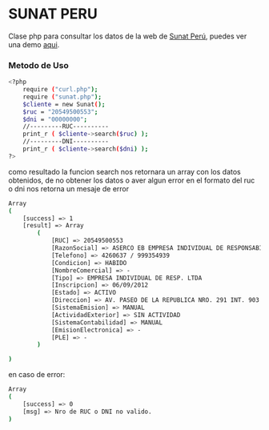 # SUNAT PERU
Clase php para consultar los datos de la web de [Sunat Perú], puedes ver una demo [aqui].
### Metodo de Uso
```sh
<?php
    require ("curl.php");
    require ("sunat.php");
    $cliente = new Sunat();
    $ruc = "20549500553";
    $dni = "00000000";
    //---------RUC----------
    print_r ( $cliente->search($ruc) );
    //---------DNI----------
    print_r ( $cliente->search($dni) );
?>
```
como resultado la funcion search nos retornara un array con los datos obtenidos, de no obtener los datos o aver algun error en el formato del ruc o dni nos retorna un mesaje de error

```sh
Array
(
    [success] => 1
    [result] => Array
        (
            [RUC] => 20549500553
            [RazonSocial] => ASERCO EB EMPRESA INDIVIDUAL DE RESPONSABILIDAD LIMITADA
            [Telefono] => 4260637 / 999354939
            [Condicion] => HABIDO
            [NombreComercial] => -
            [Tipo] => EMPRESA INDIVIDUAL DE RESP. LTDA
            [Inscripcion] => 06/09/2012
            [Estado] => ACTIVO
            [Direccion] => AV. PASEO DE LA REPUBLICA NRO. 291 INT. 903 (PLAZA GRAU) LIMA - LIMA - LIMA
            [SistemaEmision] => MANUAL
            [ActividadExterior] => SIN ACTIVIDAD
            [SistemaContabilidad] => MANUAL
            [EmisionElectronica] => -
            [PLE] => -
        )

)
```
en caso de error:
```sh
Array
(
    [success] => 0
    [msg] => Nro de RUC o DNI no valido.
)
```

[Sunat Perú]: <http://www.sunat.gob.pe/cl-ti-itmrconsruc/jcrS00Alias>
[aqui]: <https://geekdev.ml/demos>

